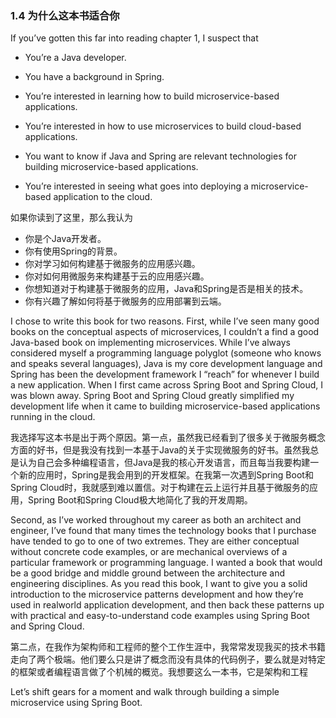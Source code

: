 ### 1.4 为什么这本书适合你

If you’ve gotten this far into reading chapter 1, I suspect that

* You’re a Java developer.

* You have a background in Spring.

* You’re interested in learning how to build microservice-based applications.

* You’re interested in how to use microservices to build cloud-based applications.

* You want to know if Java and Spring are relevant technologies for building microservice-based applications.

* You’re interested in seeing what goes into deploying a microservice-based application to the cloud.

如果你读到了这里，那么我认为

* 你是个Java开发者。
* 你有使用Spring的背景。
* 你对学习如何构建基于微服务的应用感兴趣。
* 你对如何用微服务来构建基于云的应用感兴趣。
* 你想知道对于构建基于微服务的应用，Java和Spring是否是相关的技术。
* 你有兴趣了解如何将基于微服务的应用部署到云端。

I chose to write this book for two reasons. First, while I’ve seen many good books on the conceptual aspects of microservices, I couldn’t a find a good Java-based book on implementing microservices. While I’ve always considered myself a programming language polyglot \(someone who knows and speaks several languages\), Java is my core development language and Spring has been the development framework I “reach” for whenever I build a new application. When I first came across Spring Boot and Spring Cloud, I was blown away. Spring Boot and Spring Cloud greatly simplified my development life when it came to building microservice-based applications running in the cloud.

我选择写这本书是出于两个原因。第一点，虽然我已经看到了很多关于微服务概念方面的好书，但是我没有找到一本基于Java的关于实现微服务的好书。虽然我总是认为自己会多种编程语言，但Java是我的核心开发语言，而且每当我要构建一个新的应用时，Spring是我会用到的开发框架。在我第一次遇到Spring Boot和Spring Cloud时，我就感到难以置信。对于构建在云上运行并且基于微服务的应用，Spring Boot和Spring Cloud极大地简化了我的开发周期。

Second, as I’ve worked throughout my career as both an architect and engineer, I’ve found that many times the technology books that I purchase have tended to go to one of two extremes. They are either conceptual without concrete code examples, or are mechanical overviews of a particular framework or programming language. I wanted a book that would be a good bridge and middle ground between the architecture and engineering disciplines. As you read this book, I want to give you a solid introduction to the microservice patterns development and how they’re used in realworld application development, and then back these patterns up with practical and easy-to-understand code examples using Spring Boot and Spring Cloud.

第二点，在我作为架构师和工程师的整个工作生涯中，我常常发现我买的技术书籍走向了两个极端。他们要么只是讲了概念而没有具体的代码例子，要么就是对特定的框架或者编程语言做了个机械的概览。我想要这么一本书，它是架构和工程

Let’s shift gears for a moment and walk through building a simple microservice using Spring Boot.

